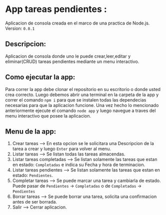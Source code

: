 # App tareas pendientes : 
Aplicacion de consola creada en el marco de una practica de Node.js. Version: ```0.0.1```

## Descripcion:
Aplicacion de consola donde uno le puede crear,leer,editar y eliminar(CRUD) tareas pendientes mediante un menu interactivo.

## Como ejecutar la app:

Para correr la app debe clonar el repositorio en su escritorio o donde usted crea correcto. Luego debemos abrir una terminal en la carpeta de la app y correr el comando ```npm i``` para que se instalen todas las dependecias necesarias para que la aplicacion funcione. 
Una vez hecho lo mencionado anteriormente ejecute el comando ```node app``` y luego navegue a traves del menu interactivo que posee la aplicacion.

## Menu de la app: 

1. Crear tareas --> En esta opcion se le solicitara una Descripcion de la tarea a crear y luego `Enter` para volver al menu.
2. Listar tareas --> Se listan todas las tareas almacendas.
3. Listar tareas completadas --> Se listan solamente las tareas que estan en estado: `Completadas` e indica su Fecha y hora de terminacion. 
4. Listar tareas pendientes --> Se listan solamente las tareas que estan en estado: `Pendientes`. 
5. Completar tareas --> Se puede marcar una tarea y cambiarla de estado. Puede pasar de `Pendientes` -> `Completadas` o de `Completadas` -> `Pendientes`
6. Borrar tareas --> Se puede borrar una tarea, solicita una confirmacion antes de ser borrada.
0. Salir --> Cerrar aplicacion.